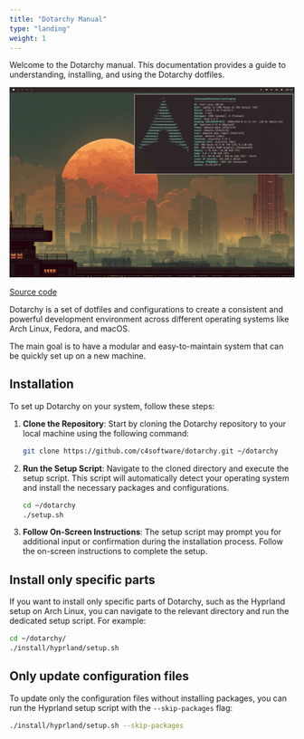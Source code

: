```yaml
---
title: "Dotarchy Manual"
type: "landing"
weight: 1
---
```


Welcome to the Dotarchy manual. This documentation provides a guide to understanding, installing, and using the Dotarchy dotfiles.

![Screenshot](./screenshot.jpg)

[Source code](https://github.com/c4software/dotarchy)

Dotarchy is a set of dotfiles and configurations to create a consistent and powerful development environment across different operating systems like Arch Linux, Fedora, and macOS.

The main goal is to have a modular and easy-to-maintain system that can be quickly set up on a new machine.

## Installation

To set up Dotarchy on your system, follow these steps:

1. **Clone the Repository**: Start by cloning the Dotarchy repository to your local machine using the following command:

   ```bash
   git clone https://github.com/c4software/dotarchy.git ~/dotarchy
   ```

2. **Run the Setup Script**: Navigate to the cloned directory and execute the setup script. This script will automatically detect your operating system and install the necessary packages and configurations.

   ```bash
   cd ~/dotarchy
   ./setup.sh
   ```

3. **Follow On-Screen Instructions**: The setup script may prompt you for additional input or confirmation during the installation process. Follow the on-screen instructions to complete the setup.

## Install only specific parts

If you want to install only specific parts of Dotarchy, such as the Hyprland setup on Arch Linux, you can navigate to the relevant directory and run the dedicated setup script. For example:

```bash
cd ~/dotarchy/
./install/hyprland/setup.sh
```

## Only update configuration files

To update only the configuration files without installing packages, you can run the Hyprland setup script with the `--skip-packages` flag:

```bash
./install/hyprland/setup.sh --skip-packages
```